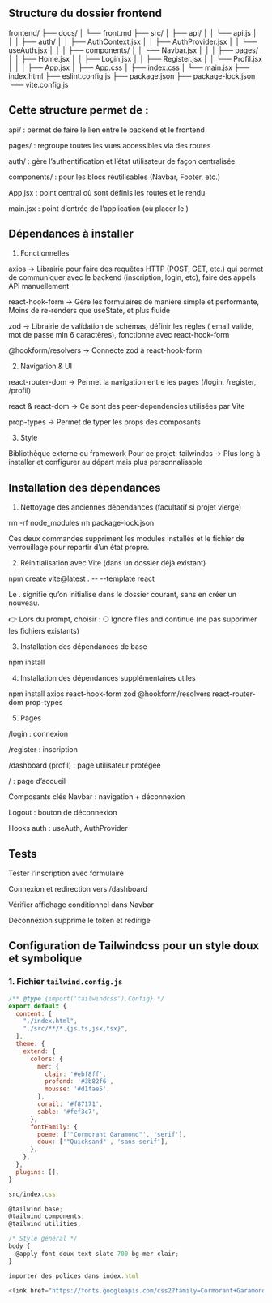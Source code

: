 ## Structure du dossier frontend

frontend/
├── docs/
│   └── front.md
├── src/
│   ├── api/
│   │   └── api.js
│   │
│   ├── auth/
│   │   ├── AuthContext.jsx
│   │   ├── AuthProvider.jsx
│   │   └── useAuth.jsx
│   │
│   ├── components/
│   │   └── Navbar.jsx
│   │
│   ├── pages/
│   │   ├── Home.jsx
│   │   ├── Login.jsx
│   │   ├── Register.jsx
│   │   └── Profil.jsx
│   │
│   ├── App.jsx
│   ├── App.css
│   ├── index.css
│   └── main.jsx
├── index.html
├── eslint.config.js
├── package.json
├── package-lock.json
└── vite.config.js

## Cette structure permet de :

api/ : permet de faire le lien entre le backend et le frontend

pages/ : regroupe toutes les vues accessibles via des routes

auth/ : gère l’authentification et l’état utilisateur de façon centralisée

components/ : pour les blocs réutilisables (Navbar, Footer, etc.)

App.jsx : point central où sont définis les routes et le rendu

main.jsx : point d’entrée de l’application (où placer le <AuthProvider>)

## Dépendances à installer

1. Fonctionnelles

axios -> Librairie pour faire des requêtes HTTP (POST, GET, etc.) qui permet de communiquer avec le backend (inscription, login, etc), faire des appels API manuellement

react-hook-form -> Gère les formulaires de manière simple et performante, Moins de re-renders que useState, et plus fluide

zod -> Librairie de validation de schémas, définir les règles ( email valide, mot de passe min 6 caractères), fonctionne avec react-hook-form

@hookform/resolvers -> Connecte zod à react-hook-form

2. Navigation & UI

react-router-dom -> Permet la navigation entre les pages (/login, /register, /profil)

react & react-dom -> Ce sont des peer-dependencies utilisées par Vite

prop-types -> Permet de typer les props des composants

3. Style

Bibliothèque externe ou framework
Pour ce projet: 
tailwindcs -> Plus long à installer et configurer au départ mais plus personnalisable 


## Installation des dépendances

1. Nettoyage des anciennes dépendances (facultatif si projet vierge)

rm -rf node_modules
rm package-lock.json

Ces deux commandes suppriment les modules installés et le fichier de verrouillage pour repartir d’un état propre.

2. Réinitialisation avec Vite (dans un dossier déjà existant)

npm create vite@latest . -- --template react

Le . signifie qu’on initialise dans le dossier courant, sans en créer un nouveau.

👉 Lors du prompt, choisir :
○ Ignore files and continue (ne pas supprimer les fichiers existants)

3.  Installation des dépendances de base

npm install

4. Installation des dépendances supplémentaires utiles

npm install axios react-hook-form zod @hookform/resolvers react-router-dom prop-types

5. Pages

/login : connexion

/register : inscription

/dashboard (profil) : page utilisateur protégée

/ : page d’accueil

Composants clés
Navbar : navigation + déconnexion

Logout : bouton de déconnexion

Hooks auth : useAuth, AuthProvider

## Tests

Tester l’inscription avec formulaire

Connexion et redirection vers /dashboard

Vérifier affichage conditionnel dans Navbar

Déconnexion supprime le token et redirige

## Configuration de Tailwindcss pour un style doux et symbolique

### 1. Fichier `tailwind.config.js`

```js
/** @type {import('tailwindcss').Config} */
export default {
  content: [
    "./index.html",
    "./src/**/*.{js,ts,jsx,tsx}",
  ],
  theme: {
    extend: {
      colors: {
        mer: {
          clair: '#ebf8ff',
          profond: '#3b82f6',
          mousse: '#d1fae5',
        },
        corail: '#f87171',
        sable: '#fef3c7',
      },
      fontFamily: {
        poeme: ['"Cormorant Garamond"', 'serif'],
        doux: ['"Quicksand"', 'sans-serif'],
      },
    },
  },
  plugins: [],
}

src/index.css

@tailwind base;
@tailwind components;
@tailwind utilities;

/* Style général */
body {
  @apply font-doux text-slate-700 bg-mer-clair;
}

importer des polices dans index.html

<link href="https://fonts.googleapis.com/css2?family=Cormorant+Garamond:wght@300;500&family=Quicksand:wght@400;600&display=swap" rel="stylesheet">



